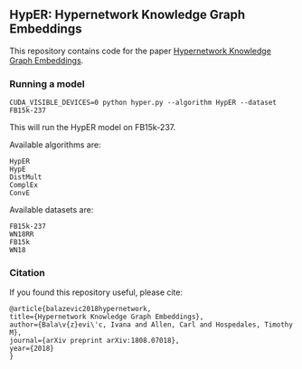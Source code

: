 
## HypER: Hypernetwork Knowledge Graph Embeddings

This repository contains code for the paper [Hypernetwork Knowledge Graph Embeddings](https://arxiv.org/pdf/1808.07018.pdf).

### Running a model

`CUDA_VISIBLE_DEVICES=0 python hyper.py --algorithm HypER --dataset FB15k-237`

This will run the HypER model on FB15k-237.

Available algorithms are:

    HypER
    HypE
    DistMult
    ComplEx
    ConvE

Available datasets are:
    
    FB15k-237
    WN18RR
    FB15k
    WN18
    
### Citation

If you found this repository useful, please cite:

    @article{balazevic2018hypernetwork,
    title={Hypernetwork Knowledge Graph Embeddings},
    author={Bala\v{z}evi\'c, Ivana and Allen, Carl and Hospedales, Timothy M},
    journal={arXiv preprint arXiv:1808.07018},
    year={2018}
    }
